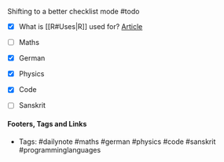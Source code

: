 Shifting to a better checklist mode
#todo
- [x] What is [[R#Uses|R]] used for? [Article](https://www.codecademy.com/resources/blog/what-is-r-used-for/#:~:text=R%20is%20a%20programming%20language,%2C%20data%20scientists%2C%20and%20scientists.)
- [ ] Maths
- [x] German
- [x] Physics
- [x] Code
- [ ] Sanskrit


#### Footers, Tags and Links
- Tags: #dailynote #maths #german #physics #code #sanskrit #programminglanguages 